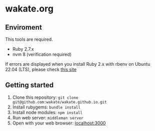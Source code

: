 # wakate.org

## Enviroment

This tools are required.

- Ruby 2.7.x
- nvm 8 (verification required)

If errors are displayed when you install Ruby 2.x with rbenv on Ubuntu 22.04 (LTS), please check [this site](https://github.com/rbenv/ruby-build/discussions/1940) 

## Getting started
1. Clone this repository: `git clone git@github.com:wakate/wakate.github.io.git`
2. Install rubygems: `bundle install`
3. Install node modules: `npm install`
4. Run web server: `middleman server`
5. Open with your web browser: [localhost:3000](http://localhost:3000)
